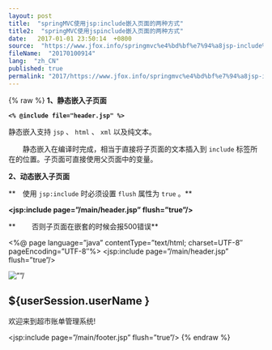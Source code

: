 ```yaml
---
layout: post
title:  "springMVC使用jsp:include嵌入页面的两种方式"
title2:  "springMVC使用jspinclude嵌入页面的两种方式"
date:   2017-01-01 23:50:14  +0800
source:  "https://www.jfox.info/springmvc%e4%bd%bf%e7%94%a8jsp-include%e5%b5%8c%e5%85%a5%e9%a1%b5%e9%9d%a2%e7%9a%84%e4%b8%a4%e7%a7%8d%e6%96%b9%e5%bc%8f.html"
fileName:  "20170100914"
lang:  "zh_CN"
published: true
permalink: "2017/https://www.jfox.info/springmvc%e4%bd%bf%e7%94%a8jsp-include%e5%b5%8c%e5%85%a5%e9%a1%b5%e9%9d%a2%e7%9a%84%e4%b8%a4%e7%a7%8d%e6%96%b9%e5%bc%8f.html"
---
```

{% raw %}
**1、静态嵌入子页面**

**`<% @include file="header.jsp" %>`**

静态嵌入支持 `jsp` 、 `html` 、 `xml` 以及纯文本。

　　静态嵌入在编译时完成，相当于直接将子页面的文本插入到 `include` 标签所在的位置。子页面可直接使用父页面中的变量。 

**2、动态嵌入子页面**

**　使用 `jsp:include` 时必须设置 `flush` 属性为 `true` 。**

**<jsp:include page=”/main/header.jsp” flush=”true”/>**

** 　　否则子页面在嵌套的时候会报500错误**

<%@ page language=”java” contentType=”text/html; charset=UTF-8″
pageEncoding=”UTF-8″%>
<jsp:include page=”/main/header.jsp” flush=”true”/>

<div class=”right”>
<img class=”wColck” src=”${pageContext.request.contextPath }/statics/img/clock.jpg” alt=””/>
<div class=”wFont”>
<h2> ${userSession.userName }</h2>
<p>欢迎来到超市账单管理系统!</p>
</div>
</div>

<jsp:include page=”/main/footer.jsp” flush=”true”/>
{% endraw %}